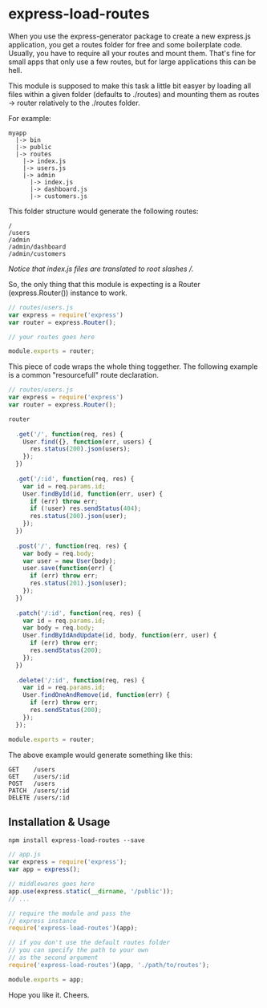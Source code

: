 express-load-routes
===================

When you use the express-generator package to create a new express.js application, you get a routes folder for free and some boilerplate code. Usually, you have to require all your routes and mount them. That's fine for small apps that only use a few routes, but for large applications this can be hell.

This module is supposed to make this task a little bit easyer by loading all files within a given folder (defaults to ./routes) and mounting them as routes -> router relatively to the ./routes folder.

For example:
```
myapp
  |-> bin
  |-> public
  |-> routes
    |-> index.js
    |-> users.js
    |-> admin
      |-> index.js
      |-> dashboard.js
      |-> customers.js
```
This folder structure would generate the following routes:

```
/
/users
/admin
/admin/dashboard
/admin/customers
```
_Notice that index.js files are translated to root slashes /._

So, the only thing that this module is expecting is a Router (express.Router()) instance to work.

```javascript
// routes/users.js
var express = require('express')
var router = express.Router();

// your routes goes here

module.exports = router;
```

This piece of code wraps the whole thing toggether.
The following example is a common "resourcefull" route declaration.
```javascript
// routes/users.js
var express = require('express')
var router = express.Router();

router
  
  .get('/', function(req, res) {
    User.find({}, function(err, users) {
      res.status(200).json(users);
    });
  })
  
  .get('/:id', function(req, res) {
    var id = req.params.id;
    User.findById(id, function(err, user) {
      if (err) throw err;
      if (!user) res.sendStatus(404);
      res.status(200).json(user);
    });
  })
  
  .post('/', function(req, res) {
    var body = req.body;
    var user = new User(body);
    user.save(function(err) {
      if (err) throw err;
      res.status(201).json(user);
    });
  })
  
  .patch('/:id', function(req, res) {
    var id = req.params.id;
    var body = req.body;
    User.findByIdAndUpdate(id, body, function(err, user) {
      if (err) throw err;
      res.sendStatus(200);
    });
  })
  
  .delete('/:id', function(req, res) {
    var id = req.params.id;
    User.findOneAndRemove(id, function(err) {
      if (err) throw err;
      res.sendStatus(200);
    });
  });

module.exports = router;
```
The above example would generate something like this:
```
GET    /users
GET    /users/:id
POST   /users
PATCH  /users/:id
DELETE /users/:id
```

## Installation & Usage
```
npm install express-load-routes --save
```

```javascript
// app.js
var express = require('express');
var app = express();

// middlewares goes here
app.use(express.static(__dirname, '/public'));
// ...

// require the module and pass the 
// express instance
require('express-load-routes')(app);

// if you don't use the default routes folder
// you can specify the path to your own
// as the second argument
require('express-load-routes')(app, './path/to/routes');

module.exports = app;
```

Hope you like it. Cheers.
